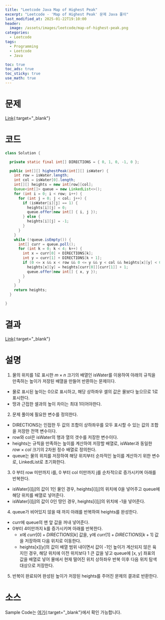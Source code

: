 ```yaml
---
title: "Leetcode Java Map of Highest Peak"
excerpt: "Leetcode - 'Map of Highest Peak' 문제 Java 풀이"
last_modified_at: 2025-01-22T19:10:00
header:
  image: /assets/images/leetcode/map-of-highest-peak.png
categories:
  - Leetcode
tags:
  - Programming
  - Leetcode
  - Java

toc: true
toc_ads: true
toc_sticky: true
use_math: true
---
```

# 문제
[Link](https://leetcode.com/problems/map-of-highest-peak/){:target="_blank"}

# 코드
```java
class Solution {

  private static final int[] DIRECTIONS = { 0, 1, 0, -1, 0 };

  public int[][] highestPeak(int[][] isWater) {
    int row = isWater.length;
    int col = isWater[0].length;
    int[][] heights = new int[row][col];
    Queue<int[]> queue = new LinkedList<>();
    for (int i = 0; i < row; i++) {
      for (int j = 0; j < col; j++) {
        if (isWater[i][j] == 1) {
          heights[i][j] = 0;
          queue.offer(new int[] { i, j });
        } else {
          heights[i][j] = -1;
        }
      }
    }
    while (!queue.isEmpty()) {
      int[] curr = queue.poll();
      for (int k = 0; k < 4; k++) {
        int x = curr[0] + DIRECTIONS[k];
        int y = curr[1] + DIRECTIONS[k + 1];
        if (0 <= x && x < row && 0 <= y && y < col && heights[x][y] < 0) {
          heights[x][y] = heights[curr[0]][curr[1]] + 1;
          queue.offer(new int[] { x, y });
        }
      }
    }
    return heights;
  }

}
```

# 결과
[Link](https://leetcode.com/problems/map-of-highest-peak/submissions/1516732531/){:target="_blank"}

# 설명
1. 물의 위치를 1로 표시한 $m \times n$ 크기의 배열인 isWater를 이용하여 아래의 규칙을 만족하는 높이가 저장된 배열을 만들어 반환하는 문제이다.
- 물로 표시된 높이는 0으로 표시하고, 해당 상하좌우 셀의 값은 물보다 높으므로 1로 표시한다.
- 땅과 근접한 셀과의 높이 차이는 최대 1이어야한다.

2. 문제 풀이에 필요한 변수를 정의한다.
- DIRECTIONS는 인접한 두 값의 조합이 상하좌우를 모두 표시할 수 있는 값의 조합을 저장한 전역 변수이다.
- row와 col은 isWater의 행과 열의 갯수를 저장한 변수이다.
- heights는 규칙을 만족하는 높이를 계산하여 저장할 배열로, isWater과 동일한 $row \times col$ 크기의 2차원 정수 배열로 정의한다.
- queue는 물의 위치를 저장하여 해당 위치부터 순차적인 높이를 계산하기 위한 변수로, LinkedList로 초기화한다.

3. 0 부터 row 미만까지 i를, 0 부터 col 미만까지 j를 순차적으로 증가시키며 아래를 반복한다.
- isWater[i][j]의 값이 1인 물인 경우, heights[i][j]의 위치에 0을 넣어주고 queue에 해당 위치를 배열로 넣어준다.
- isWater[i][j]의 값이 0인 땅인 경우, heights[i][j]의 위치에 -1을 넣어준다.

4. queue가 비어있지 않을 때 까지 아래를 반복하여 heights를 완성한다.
- curr에 queue의 맨 앞 값을 꺼내 넣어준다.
- 0부터 4미만까지 k를 증가시키며 아래를 반복한다.
  - x에 $curr[0] + DIRECTIONS[k]$ 값을, y에 $curr[1] + DIRECTIONS[k + 1]$ 값을 저장하여 다음 위치로 이동한다.
  - heights[x][y]의 값이 배열 범위 내이면서 값이 -1인 높이가 계산되지 않은 육지인 경우, 해당 위치에 이전 위치보다 1 큰 값을 넣고 queue에 [x, y] 좌표의 값을 배열로 넣어 물에서 현재 떨어진 위치 상하좌우 반복 이후 다음 위치 탐색 대상으로 저장한다.

5. 반복이 완료되어 완성된 높이가 저장된 heights를 주어진 문제의 결과로 반환한다.

# 소스
Sample Code는 [여기](https://github.com/GracefulSoul/leetcode/blob/master/src/main/java/gracefulsoul/problems/MapOfHighestPeak.java){:target="_blank"}에서 확인 가능합니다.